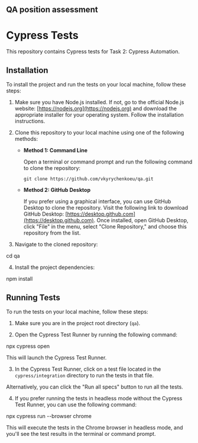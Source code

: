 ## QA position assessment

# Cypress Tests

This repository contains Cypress tests for Task 2: Cypress Automation.

## Installation

To install the project and run the tests on your local machine, follow these steps:

1. Make sure you have Node.js installed. If not, go to the official Node.js website: [https://nodejs.org](https://nodejs.org) and download the appropriate installer for your operating system. Follow the installation instructions.

2. Clone this repository to your local machine using one of the following methods:

   - **Method 1: Command Line**
   
     Open a terminal or command prompt and run the following command to clone the repository:
   
     ```
     git clone https://github.com/vkyrychenkoeu/qa.git
     ```
   
   - **Method 2: GitHub Desktop**
   
     If you prefer using a graphical interface, you can use GitHub Desktop to clone the repository. Visit the following link to download GitHub Desktop: [https://desktop.github.com](https://desktop.github.com). Once installed, open GitHub Desktop, click "File" in the menu, select "Clone Repository," and choose this repository from the list.

3. Navigate to the cloned repository:

cd qa

4. Install the project dependencies:

npm install

## Running Tests

To run the tests on your local machine, follow these steps:

1. Make sure you are in the project root directory (`qa`).

2. Open the Cypress Test Runner by running the following command:

npx cypress open

This will launch the Cypress Test Runner.

3. In the Cypress Test Runner, click on a test file located in the `cypress/integration` directory to run the tests in that file.

Alternatively, you can click the "Run all specs" button to run all the tests.

4. If you prefer running the tests in headless mode without the Cypress Test Runner, you can use the following command:

npx cypress run --browser chrome

This will execute the tests in the Chrome browser in headless mode, and you'll see the test results in the terminal or command prompt.

